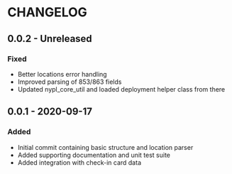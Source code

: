 # CHANGELOG

## 0.0.2 - Unreleased
### Fixed
- Better locations error handling
- Improved parsing of 853/863 fields
- Updated nypl_core_util and loaded deployment helper class from there

## 0.0.1 - 2020-09-17
### Added
- Initial commit containing basic structure and location parser
- Added supporting documentation and unit test suite
- Added integration with check-in card data
